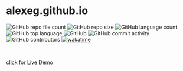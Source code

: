 # alexeg.github.io
![GitHub repo file count](https://img.shields.io/github/directory-file-count/AlexEG/alexeg.github.io?&style=plastic) ![GitHub repo size](https://img.shields.io/github/repo-size/AlexEG/alexeg.github.io?color=%23ff0055&style=plastic) ![GitHub language count](https://img.shields.io/github/languages/count/AlexEG/alexeg.github.io?style=plastic) ![GitHub top language](https://img.shields.io/github/languages/top/AlexEG/alexeg.github.io?color=%239900ff&style=plastic) ![GitHub](https://img.shields.io/github/license/AlexEG/alexeg.github.io?color=%2300dd&style=plastic) ![GitHub commit activity](https://img.shields.io/github/commit-activity/m/AlexEG/alexeg.github.io?color=%2330ff30&style=plastic) ![GitHub contributors](https://img.shields.io/github/contributors/AlexEG/alexeg.github.io?color=%23cc0000&style=plastic) [![wakatime](https://wakatime.com/badge/user/fbdfdc0f-d449-43dc-8090-ced03a22fe8c/project/4b792bf0-7703-4fb4-a2b8-8d99db6031ac.svg)](https://wakatime.com/badge/user/fbdfdc0f-d449-43dc-8090-ced03a22fe8c/project/4b792bf0-7703-4fb4-a2b8-8d99db6031ac)

<br>

[click for Live Demo](https://alexeg.netlify.app/)
